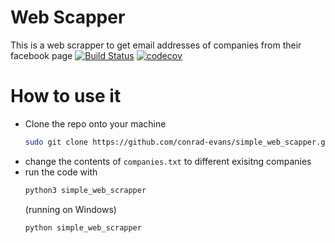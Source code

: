 # Web Scapper

This is a web scrapper to get email addresses of companies from their facebook page
[![Build Status](https://travis-ci.com/conrad-evans/simple_web_scrapper.svg?branch=master)](https://travis-ci.com/conrad-evans/simple_web_scrapper)
[![codecov](https://codecov.io/gh/conrad-evans/simple_web_scapper/branch/master/graph/badge.svg)](https://codecov.io/gh/conrad-evans/simple_web_scapper)

# How to use it

- Clone the repo onto your machine
  ```bash
  sudo git clone https://github.com/conrad-evans/simple_web_scapper.git
  ```
- change the contents of `companies.txt` to different exisitng companies
- run the code with
  ```python
  python3 simple_web_scrapper
  ```
  (running on Windows)
  ```python
  python simple_web_scrapper
  ```
